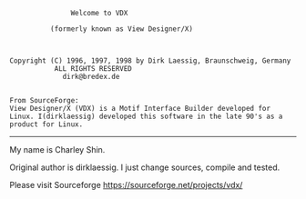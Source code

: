         		   Welcome to VDX
        		  
       		  (formerly known as View Designer/X)



    Copyright (C) 1996, 1997, 1998 by Dirk Laessig, Braunschweig, Germany
			   ALL RIGHTS RESERVED
			     dirk@bredex.de


	From SourceForge:
    View Designer/X (VDX) is a Motif Interface Builder developed for Linux. I(dirklaessig) developed this software in the late 90's as a product for Linux.
-----------------------------------------------------------------------------------------------------------------------------------------------------------
My name is Charley Shin.

Original author is dirklaessig. I just change sources, compile and tested.

Please visit Sourceforge https://sourceforge.net/projects/vdx/
